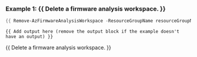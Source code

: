 ### Example 1: {{ Delete a firmware analysis workspace. }}
```powershell
{{ Remove-AzFirmwareAnalysisWorkspace -ResourceGroupName resourceGroupName -Name workspaceName }}
```

```output
{{ Add output here (remove the output block if the example doesn't have an output) }}
```

{{ Delete a firmware analysis workspace. }}